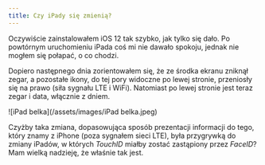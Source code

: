 ```yaml
---
title: Czy iPady się zmienią?
---
```


Oczywiście zainstalowałem iOS 12 tak szybko, jak tylko się dało. Po powtórnym uruchomieniu iPada coś mi nie dawało spokoju, jednak nie mogłem się połapać, o co chodzi.

Dopiero następnego dnia zorientowałem się, że ze środka ekranu zniknął zegar, a pozostałe ikony, do tej pory widoczne po lewej stronie, przeniosły się na prawo (siła sygnału LTE i WiFi). Natomiast po lewej stronie jest teraz zegar i data, włącznie z dniem.

![iPad belka](/assets/images/iPad belka.jpeg)

Czyżby taka zmiana, dopasowująca sposób prezentacji informacji do tego, który znamy z iPhone (poza sygnałem sieci LTE), była przygrywką do zmiany iPadów, w których *TouchID* miałby zostać zastąpiony przez *FaceID*? Mam wielką nadzieję, że właśnie tak jest.
